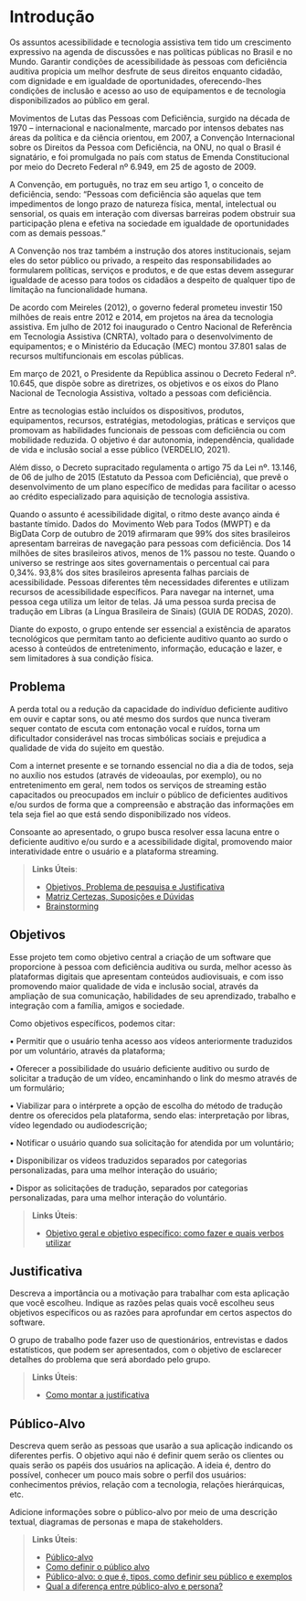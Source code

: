 # Introdução

Os assuntos acessibilidade e tecnologia assistiva tem tido um crescimento expressivo na agenda de discussões e nas políticas públicas no Brasil e no Mundo. Garantir condições de acessibilidade às pessoas com deficiência auditiva propicia um melhor desfrute de seus direitos enquanto cidadão, com dignidade e em igualdade de oportunidades, oferecendo-lhes condições de inclusão e acesso ao uso de equipamentos e de tecnologia disponibilizados ao público em geral.

Movimentos de Lutas das Pessoas com Deficiência, surgido na década de 1970 – internacional e nacionalmente, marcado por intensos debates nas áreas da política e da ciência orientou, em 2007, a Convenção Internacional sobre os Direitos da Pessoa com Deficiência, na ONU, no qual o Brasil é signatário, e foi promulgada no país com status de Emenda Constitucional por meio do Decreto Federal nº 6.949, em 25 de agosto de 2009.

A Convenção, em português, no traz em seu artigo 1, o conceito de deficiência, sendo: “Pessoas com deficiência são aquelas que tem impedimentos de longo prazo de natureza física, mental, intelectual ou sensorial, os quais em interação com diversas barreiras podem obstruir sua participação plena e efetiva na sociedade em igualdade de oportunidades com as demais pessoas.”

A Convenção nos traz também a instrução dos atores institucionais, sejam eles do setor público ou privado, a respeito das responsabilidades ao formularem políticas, serviços e produtos, e de que estas devem assegurar igualdade de acesso para todos os cidadãos a despeito de qualquer tipo de limitação na funcionalidade humana.

De acordo com Meireles (2012), o governo federal prometeu investir 150 milhões de reais entre 2012 e 2014, em projetos na área da tecnologia assistiva. Em julho de 2012 foi inaugurado o Centro Nacional de Referência em Tecnologia Assistiva (CNRTA), voltado para o desenvolvimento de equipamentos; e o Ministério da Educação (MEC) montou 37.801 salas de recursos multifuncionais em escolas públicas.

Em março de 2021, o Presidente da República assinou o Decreto Federal nº. 10.645, que dispõe sobre as diretrizes, os objetivos e os eixos do Plano Nacional de Tecnologia Assistiva, voltado a pessoas com deficiência. 

Entre as tecnologias estão incluídos os dispositivos, produtos, equipamentos, recursos, estratégias, metodologias, práticas e serviços que promovam as habilidades funcionais de pessoas com deficiência ou com mobilidade reduzida. O objetivo é dar autonomia, independência, qualidade de vida e inclusão social a esse público (VERDELIO, 2021). 

Além disso, o Decreto supracitado regulamenta o artigo 75 da Lei nº. 13.146, de 06 de julho de 2015 (Estatuto da Pessoa com Deficiência), que prevê o desenvolvimento de um plano específico de medidas para facilitar o acesso ao crédito especializado para aquisição de tecnologia assistiva.

Quando o assunto é acessibilidade digital, o ritmo deste avanço ainda é bastante tímido. Dados do Movimento Web para Todos (MWPT) e da BigData Corp de outubro de 2019 afirmaram que 99% dos sites brasileiros apresentam barreiras de navegação para pessoas com deficiência. Dos 14 milhões de sites brasileiros ativos, menos de 1% passou no teste. Quando o universo se restringe aos sites governamentais o percentual cai para 0,34%. 93,8% dos sites brasileiros apresenta falhas parciais de acessibilidade. Pessoas diferentes têm necessidades diferentes e utilizam recursos de acessibilidade específicos. Para navegar na internet, uma pessoa cega utiliza um leitor de telas. Já uma pessoa surda precisa de tradução em Libras (a Língua Brasileira de Sinais) (GUIA DE RODAS, 2020).

Diante do exposto, o grupo entende ser essencial a existência de aparatos tecnológicos que permitam tanto ao deficiente auditivo quanto ao surdo o acesso à conteúdos de entretenimento, informação, educação e lazer, e sem limitadores à sua condição física. 


## Problema

A perda total ou a redução da capacidade do indivíduo deficiente auditivo em ouvir e captar sons, ou até mesmo dos surdos que nunca tiveram sequer contato de escuta com entonação vocal e ruídos, torna um dificultador considerável nas trocas simbólicas sociais e prejudica a qualidade de vida do sujeito em questão. 

Com a internet presente e se tornando essencial no dia a dia de todos, seja no auxílio nos estudos (através de videoaulas, por exemplo), ou no entretenimento em geral, nem todos os serviços de streaming estão capacitados ou preocupados em incluir o público de deficientes auditivos e/ou surdos de forma que a compreensão e abstração das informações em tela seja fiel ao que está sendo disponibilizado nos vídeos.

Consoante ao apresentado, o grupo busca resolver essa lacuna entre o deficiente auditivo e/ou surdo e a acessibilidade digital, promovendo maior interatividade entre o usuário e a plataforma streaming.


> **Links Úteis**:
> - [Objetivos, Problema de pesquisa e Justificativa](https://medium.com/@versioparole/objetivos-problema-de-pesquisa-e-justificativa-c98c8233b9c3)
> - [Matriz Certezas, Suposições e Dúvidas](https://medium.com/educa%C3%A7%C3%A3o-fora-da-caixa/matriz-certezas-suposi%C3%A7%C3%B5es-e-d%C3%BAvidas-fa2263633655)
> - [Brainstorming](https://www.euax.com.br/2018/09/brainstorming/)

## Objetivos

Esse projeto tem como objetivo central a criação de um software que proporcione à pessoa com deficiência auditiva ou surda, melhor acesso às plataformas digitais que apresentam conteúdos audiovisuais, e com isso promovendo maior qualidade de vida e inclusão social, através da ampliação de sua comunicação, habilidades de seu aprendizado, trabalho e integração com a família, amigos e sociedade.

Como objetivos específicos, podemos citar:

•	Permitir que o usuário tenha acesso aos vídeos anteriormente traduzidos por um voluntário, através da plataforma; 

•	Oferecer a possibilidade do usuário deficiente auditivo ou surdo de solicitar a tradução de um vídeo, encaminhando o link do mesmo através de um formulário;  

•	Viabilizar para o intérprete a opção de escolha do método de tradução dentre os oferecidos pela plataforma, sendo elas: interpretação por libras, vídeo legendado ou audiodescrição;  

•	Notificar o usuário quando sua solicitação for atendida por um voluntário;  

•	Disponibilizar os vídeos traduzidos separados por categorias personalizadas, para uma melhor interação do usuário;  

•	Dispor as solicitações de tradução, separados por categorias personalizadas, para uma melhor interação do voluntário.  

 
> **Links Úteis**:
> - [Objetivo geral e objetivo específico: como fazer e quais verbos utilizar](https://blog.mettzer.com/diferenca-entre-objetivo-geral-e-objetivo-especifico/)

## Justificativa

Descreva a importância ou a motivação para trabalhar com esta aplicação que você escolheu. Indique as razões pelas quais você escolheu seus objetivos específicos ou as razões para aprofundar em certos aspectos do software.

O grupo de trabalho pode fazer uso de questionários, entrevistas e dados estatísticos, que podem ser apresentados, com o objetivo de esclarecer detalhes do problema que será abordado pelo grupo.

> **Links Úteis**:
> - [Como montar a justificativa](https://guiadamonografia.com.br/como-montar-justificativa-do-tcc/)

## Público-Alvo

Descreva quem serão as pessoas que usarão a sua aplicação indicando os diferentes perfis. O objetivo aqui não é definir quem serão os clientes ou quais serão os papéis dos usuários na aplicação. A ideia é, dentro do possível, conhecer um pouco mais sobre o perfil dos usuários: conhecimentos prévios, relação com a tecnologia, relações
hierárquicas, etc.

Adicione informações sobre o público-alvo por meio de uma descrição textual, diagramas de personas e mapa de stakeholders.

> **Links Úteis**:
> - [Público-alvo](https://blog.hotmart.com/pt-br/publico-alvo/)
> - [Como definir o público alvo](https://exame.com/pme/5-dicas-essenciais-para-definir-o-publico-alvo-do-seu-negocio/)
> - [Público-alvo: o que é, tipos, como definir seu público e exemplos](https://klickpages.com.br/blog/publico-alvo-o-que-e/)
> - [Qual a diferença entre público-alvo e persona?](https://rockcontent.com/blog/diferenca-publico-alvo-e-persona/)
